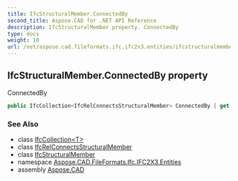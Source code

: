 ```yaml
---
title: IfcStructuralMember.ConnectedBy
second_title: Aspose.CAD for .NET API Reference
description: IfcStructuralMember property. ConnectedBy
type: docs
weight: 10
url: /net/aspose.cad.fileformats.ifc.ifc2x3.entities/ifcstructuralmember/connectedby/
---
```

## IfcStructuralMember.ConnectedBy property

ConnectedBy

```csharp
public IfcCollection<IfcRelConnectsStructuralMember> ConnectedBy { get; }
```

### See Also

* class [IfcCollection&lt;T&gt;](../../../aspose.cad.fileformats.ifc/ifccollection-1/)
* class [IfcRelConnectsStructuralMember](../../ifcrelconnectsstructuralmember/)
* class [IfcStructuralMember](../)
* namespace [Aspose.CAD.FileFormats.Ifc.IFC2X3.Entities](../../ifcstructuralmember/)
* assembly [Aspose.CAD](../../../)


